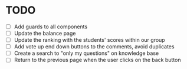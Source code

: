 # TODO

- [ ] Add guards to all components
- [ ] Update the balance page
- [ ] Update the ranking with the students' scores within our group
- [ ] Add vote up end down buttons to the comments, avoid duplicates
- [ ] Create a search to "only my questions" on knowledge base 
- [ ] Return to the previous page when the user clicks on the back button